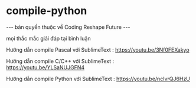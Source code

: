 # compile-python

--- bản quyền thuộc về Coding Reshape Future ---

mọi thắc mắc giải đáp tại bình luận

Hướng dẫn compile Pascal với SublimeText : https://youtu.be/3Nf0FEXakyo

Hướng dẫn compile C/C++ với SublimeText : https://youtu.be/YLSaNUJGFN4

Hướng dẫn compile Python với SublimeText : https://youtu.be/ncIvrQJ6HzU
